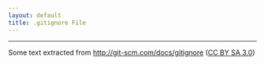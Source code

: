 ```yaml
---
layout: default
title: .gitignore File
---
```


---

Some text extracted from <http://git-scm.com/docs/gitignore> ([CC BY SA 3.0](http://creativecommons.org/licenses/by-nc-sa/3.0/))
